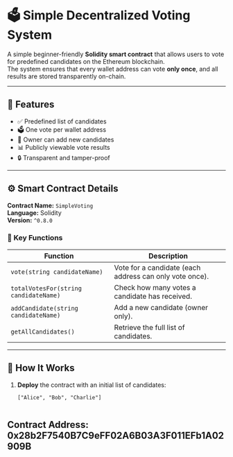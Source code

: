 # 🗳️ Simple Decentralized Voting System

A simple beginner-friendly **Solidity smart contract** that allows users to vote for predefined candidates on the Ethereum blockchain.  
The system ensures that every wallet address can vote **only once**, and all results are stored transparently on-chain.

---

## 🚀 Features

- ✅ Predefined list of candidates  
- 🗳️ One vote per wallet address  
- 👑 Owner can add new candidates  
- 📊 Publicly viewable vote results  
- 🔒 Transparent and tamper-proof

---

## ⚙️ Smart Contract Details

**Contract Name:** `SimpleVoting`  
**Language:** Solidity  
**Version:** `^0.8.0`

### 📘 Key Functions

| Function | Description |
|-----------|--------------|
| `vote(string candidateName)` | Vote for a candidate (each address can only vote once). |
| `totalVotesFor(string candidateName)` | Check how many votes a candidate has received. |
| `addCandidate(string candidateName)` | Add a new candidate (owner only). |
| `getAllCandidates()` | Retrieve the full list of candidates. |

---

## 🧠 How It Works

1. **Deploy** the contract with an initial list of candidates:
   ```solidity
   ["Alice", "Bob", "Charlie"]


## Contract Address: 0x28b2F7540B7C9eFF02A6B03A3F011EFb1A02909B
